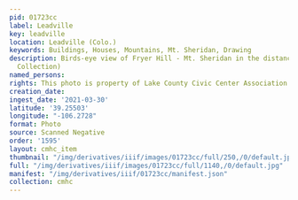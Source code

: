 ```yaml
---
pid: 01723cc
label: Leadville
key: leadville
location: Leadville (Colo.)
keywords: Buildings, Houses, Mountains, Mt. Sheridan, Drawing
description: Birds-eye view of Fryer Hill - Mt. Sheridan in the distance (Andrews
  Collection)
named_persons: 
rights: This photo is property of Lake County Civic Center Association.
creation_date: 
ingest_date: '2021-03-30'
latitude: '39.25503'
longitude: "-106.2728"
format: Photo
source: Scanned Negative
order: '1595'
layout: cmhc_item
thumbnail: "/img/derivatives/iiif/images/01723cc/full/250,/0/default.jpg"
full: "/img/derivatives/iiif/images/01723cc/full/1140,/0/default.jpg"
manifest: "/img/derivatives/iiif/01723cc/manifest.json"
collection: cmhc
---
```

